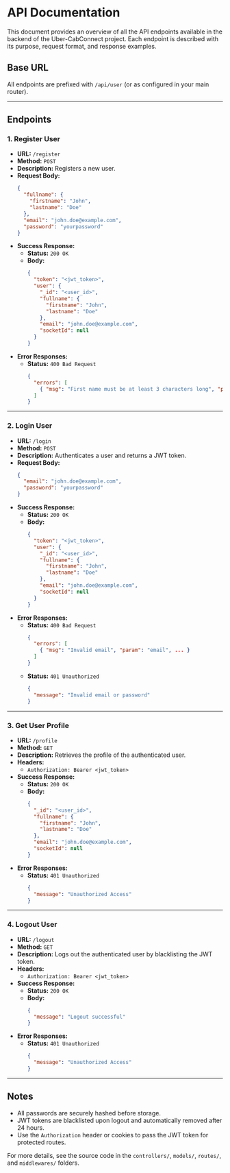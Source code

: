 # API Documentation

This document provides an overview of all the API endpoints available in the backend of the Uber-CabConnect project. Each endpoint is described with its purpose, request format, and response examples.

## Base URL
All endpoints are prefixed with `/api/user` (or as configured in your main router).

---

## Endpoints

### 1. Register User

- **URL:** `/register`
- **Method:** `POST`
- **Description:** Registers a new user.
- **Request Body:**
  ```json
  {
    "fullname": {
      "firstname": "John",
      "lastname": "Doe"
    },
    "email": "john.doe@example.com",
    "password": "yourpassword"
  }
  ```
- **Success Response:**
  - **Status:** `200 OK`
  - **Body:**
    ```json
    {
      "token": "<jwt_token>",
      "user": {
        "_id": "<user_id>",
        "fullname": {
          "firstname": "John",
          "lastname": "Doe"
        },
        "email": "john.doe@example.com",
        "socketId": null
      }
    }
    ```
- **Error Responses:**
  - **Status:** `400 Bad Request`
    ```json
    {
      "errors": [
        { "msg": "First name must be at least 3 characters long", "param": "fullname.firstname", ... }
      ]
    }
    ```

---

### 2. Login User

- **URL:** `/login`
- **Method:** `POST`
- **Description:** Authenticates a user and returns a JWT token.
- **Request Body:**
  ```json
  {
    "email": "john.doe@example.com",
    "password": "yourpassword"
  }
  ```
- **Success Response:**
  - **Status:** `200 OK`
  - **Body:**
    ```json
    {
      "token": "<jwt_token>",
      "user": {
        "_id": "<user_id>",
        "fullname": {
          "firstname": "John",
          "lastname": "Doe"
        },
        "email": "john.doe@example.com",
        "socketId": null
      }
    }
    ```
- **Error Responses:**
  - **Status:** `400 Bad Request`
    ```json
    {
      "errors": [
        { "msg": "Invalid email", "param": "email", ... }
      ]
    }
    ```
  - **Status:** `401 Unauthorized`
    ```json
    {
      "message": "Invalid email or password"
    }
    ```

---

### 3. Get User Profile

- **URL:** `/profile`
- **Method:** `GET`
- **Description:** Retrieves the profile of the authenticated user.
- **Headers:**
  - `Authorization: Bearer <jwt_token>`
- **Success Response:**
  - **Status:** `200 OK`
  - **Body:**
    ```json
    {
      "_id": "<user_id>",
      "fullname": {
        "firstname": "John",
        "lastname": "Doe"
      },
      "email": "john.doe@example.com",
      "socketId": null
    }
    ```
- **Error Responses:**
  - **Status:** `401 Unauthorized`
    ```json
    {
      "message": "Unauthorized Access"
    }
    ```

---

### 4. Logout User

- **URL:** `/logout`
- **Method:** `GET`
- **Description:** Logs out the authenticated user by blacklisting the JWT token.
- **Headers:**
  - `Authorization: Bearer <jwt_token>`
- **Success Response:**
  - **Status:** `200 OK`
  - **Body:**
    ```json
    {
      "message": "Logout successful"
    }
    ```
- **Error Responses:**
  - **Status:** `401 Unauthorized`
    ```json
    {
      "message": "Unauthorized Access"
    }
    ```

---

## Notes
- All passwords are securely hashed before storage.
- JWT tokens are blacklisted upon logout and automatically removed after 24 hours.
- Use the `Authorization` header or cookies to pass the JWT token for protected routes.

For more details, see the source code in the `controllers/`, `models/`, `routes/`, and `middlewares/` folders.
